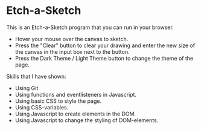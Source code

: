 # Etch-a-Sketch

This is an Etch-a-Sketch program that you can run in your browser.

- Hover your mouse over the canvas to sketch.
- Press the "Clear" button to clear your drawing and enter the new size of the canvas in the input box next to the button.
- Press the Dark Theme / Light Theme button to change the theme of the page.

Skills that I have shown:
- Using Git
- Using functions and eventlisteners in Javascript.
- Using basic CSS to style the page.
- Using CSS-variables.
- Using Javascript to create elements in the DOM.
- Using Javascript to change the styling of DOM-elements.
